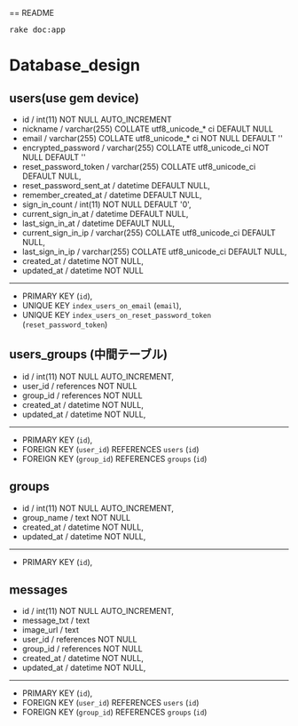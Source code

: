 == README
  
<tt>rake doc:app</tt>  
  
# Database_design  
  
## users(use gem device)  
  * id                       / int(11) NOT NULL AUTO_INCREMENT  
  * nickname                 / varchar(255) COLLATE utf8_unicode_* ci DEFAULT NULL  
  * email                    / varchar(255) COLLATE utf8_unicode_* ci NOT NULL DEFAULT ''  
  * encrypted_password       / varchar(255) COLLATE utf8_unicode_ci NOT NULL DEFAULT ''  
  * reset_password_token     / varchar(255) COLLATE utf8_unicode_ci DEFAULT NULL,  
  * reset_password_sent_at   / datetime DEFAULT NULL,  
  * remember_created_at      / datetime DEFAULT NULL,  
  * sign_in_count            / int(11) NOT NULL DEFAULT '0',  
  * current_sign_in_at       / datetime DEFAULT NULL,  
  * last_sign_in_at          / datetime DEFAULT NULL,  
  * current_sign_in_ip       / varchar(255) COLLATE utf8_unicode_ci DEFAULT NULL,  
  * last_sign_in_ip          / varchar(255) COLLATE utf8_unicode_ci DEFAULT NULL,  
  * created_at               / datetime NOT NULL,  
  * updated_at               / datetime NOT NULL  
  
  ***

  * PRIMARY KEY (`id`),  
  * UNIQUE KEY `index_users_on_email` (`email`),  
  * UNIQUE KEY `index_users_on_reset_password_token` (`reset_password_token`)  
  
  
## users_groups (中間テーブル)  
  * id          / int(11) NOT NULL AUTO_INCREMENT,  
  * user_id     / references NOT NULL  
  * group_id    / references NOT NULL  
  * created_at  / datetime NOT NULL,  
  * updated_at  / datetime NOT NULL,  
  
  ***

  * PRIMARY KEY (`id`),  
  * FOREIGN KEY (`user_id`) REFERENCES `users` (`id`)  
  * FOREIGN KEY (`group_id`) REFERENCES `groups` (`id`)  
  
  
## groups  
  * id          / int(11) NOT NULL AUTO_INCREMENT,  
  * group_name  / text NOT NULL  
  * created_at  / datetime NOT NULL,  
  * updated_at  / datetime NOT NULL,  
  
  ***

  * PRIMARY KEY (`id`),  
  
  
## messages  
  * id          / int(11) NOT NULL AUTO_INCREMENT,  
  * message_txt / text  
  * image_url   / text  
  * user_id     / references NOT NULL  
  * group_id    / references NOT NULL  
  * created_at  / datetime NOT NULL,  
  * updated_at  / datetime NOT NULL,  

  ***

  * PRIMARY KEY (`id`),  
  * FOREIGN KEY (`user_id`) REFERENCES `users` (`id`)  
  * FOREIGN KEY (`group_id`) REFERENCES `groups` (`id`)  
  
